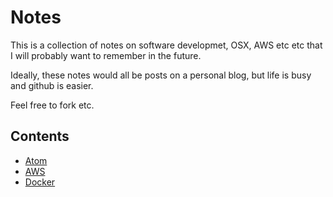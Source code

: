 # Notes

This is a collection of notes on software developmet, OSX, AWS etc etc that I will probably want to remember in the future.

Ideally, these notes would all be posts on a personal blog, but life is busy and github is easier.

Feel free to fork etc.

## Contents

- [Atom](atom/ATOM.md)
- [AWS](aws/AWS.md)
- [Docker](docker/DOCKER.md)
